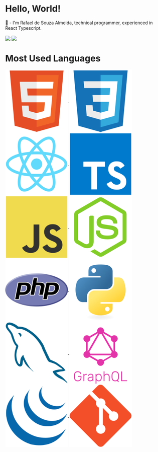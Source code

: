 <h1>Hello, World!</h1>

🎯 - I'm Rafael de Souza Almeida, technical programmer, experienced in React Typescript.

<a href="https://github.com/anuraghazra/github-readme-stats">
  <img height=200 align="center" src="https://github-readme-stats.vercel.app/api?username=RafaelAlmeid00&theme=github_dark" />
</a>
<a href="https://github.com/anuraghazra/convoychat">
  <img height=200 align="center" src="https://github-readme-stats.vercel.app/api/top-langs/?username=RafaelAlmeid00" />
</a>

<h1>Most Used Languages</h1>

<a href="https://github.com/anuraghazra/github-readme-stats">
  <img height=200 align="center" src="https://raw.githubusercontent.com/devicons/devicon/1119b9f84c0290e0f0b38982099a2bd027a48bf1/icons/html5/html5-original.svg" />
</a>
<a href="https://github.com/anuraghazra/github-readme-stats">
  <img height=200 align="center" src="https://raw.githubusercontent.com/devicons/devicon/1119b9f84c0290e0f0b38982099a2bd027a48bf1/icons/css3/css3-original.svg" />
</a>
<a href="https://github.com/anuraghazra/github-readme-stats">
  <img height=200 align="center" src="https://raw.githubusercontent.com/devicons/devicon/1119b9f84c0290e0f0b38982099a2bd027a48bf1/icons/react/react-original.svg" />
</a>
<a href="https://github.com/anuraghazra/github-readme-stats">
  <img height=200 align="center" src="https://raw.githubusercontent.com/devicons/devicon/1119b9f84c0290e0f0b38982099a2bd027a48bf1/icons/typescript/typescript-original.svg" />
</a>
<a href="https://github.com/anuraghazra/github-readme-stats">
  <img height=200 align="center" src="https://raw.githubusercontent.com/devicons/devicon/1119b9f84c0290e0f0b38982099a2bd027a48bf1/icons/javascript/javascript-original.svg" />
</a>
<a href="https://github.com/anuraghazra/github-readme-stats">
  <img height=200 align="center" src="https://raw.githubusercontent.com/devicons/devicon/1119b9f84c0290e0f0b38982099a2bd027a48bf1/icons/nodejs/nodejs-original.svg" />
</a>
<a href="https://github.com/anuraghazra/github-readme-stats">
  <img height=200 align="center" src="https://raw.githubusercontent.com/devicons/devicon/1119b9f84c0290e0f0b38982099a2bd027a48bf1/icons/php/php-original.svg" />
</a>
<a href="https://github.com/anuraghazra/github-readme-stats">
  <img height=200 align="center" src="https://raw.githubusercontent.com/devicons/devicon/1119b9f84c0290e0f0b38982099a2bd027a48bf1/icons/python/python-original.svg" />
</a>
<a href="https://github.com/anuraghazra/github-readme-stats">
  <img height=200 align="center" src="https://raw.githubusercontent.com/devicons/devicon/1119b9f84c0290e0f0b38982099a2bd027a48bf1/icons/mysql/mysql-original.svg" />
</a>
<a href="https://github.com/anuraghazra/github-readme-stats">
  <img height=200 align="center" src="https://raw.githubusercontent.com/devicons/devicon/1119b9f84c0290e0f0b38982099a2bd027a48bf1/icons/graphql/graphql-plain-wordmark.svg" />
</a>
<a href="https://github.com/anuraghazra/github-readme-stats">
  <img height=200 align="center" src="https://raw.githubusercontent.com/devicons/devicon/1119b9f84c0290e0f0b38982099a2bd027a48bf1/icons/jquery/jquery-original.svg" />
</a>
<a href="https://github.com/anuraghazra/github-readme-stats">
  <img height=200 align="center" src="https://raw.githubusercontent.com/devicons/devicon/1119b9f84c0290e0f0b38982099a2bd027a48bf1/icons/git/git-original.svg" />
</a>
